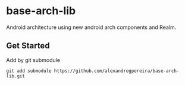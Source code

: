 # base-arch-lib
Android architecture using new android arch components and Realm.

## Get Started
Add by git submodule

```git
git add submodule https://github.com/alexandregpereira/base-arch-lib.git
```
